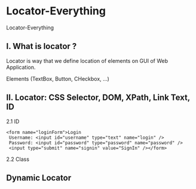 # Locator-Everything
Locator-Everything

## I. What is locator ?
Locator is way that we define location of elements on GUI of Web Application.

Elements (TextBox, Button, CHeckbox, ...)

## II. Locator: CSS Selector, DOM, XPath, Link Text, ID


2.1 ID
```
<form name="loginForm">Login 
 Username: <input id="username" type="text" name="login" />
 Password: <input id="password" type="password" name="password" />
 <input type="submit" name="signin" value="SignIn" /></form>
```

2.2 Class

## Dynamic Locator 

